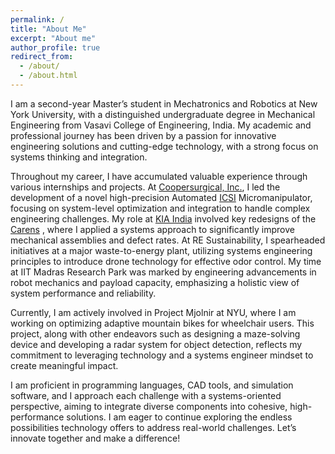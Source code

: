 ```yaml
---
permalink: /
title: "About Me"
excerpt: "About me"
author_profile: true
redirect_from: 
  - /about/
  - /about.html
---
```


I am a second-year Master’s student in Mechatronics and Robotics at New York University, with a distinguished undergraduate degree in Mechanical Engineering from Vasavi College of Engineering, India. My academic and professional journey has been driven by a passion for innovative engineering solutions and cutting-edge technology, with a strong focus on systems thinking and integration.

Throughout my career, I have accumulated valuable experience through various internships and projects. At [Coopersurgical, Inc.](https://www.coopersurgical.com/about-us/), I led the development of a novel high-precision Automated [ICSI](https://en.wikipedia.org/wiki/Intracytoplasmic_sperm_injection#:~:text=Intracytoplasmic%20sperm%20injection%20%28ICSI%20%2F%20%CB%88%C9%AAksi%20%2F%20IK-see%29,that%20may%20be%20transferred%20to%20a%20maternal%20uterus) Micromanipulator, focusing on system-level optimization and integration to handle complex engineering challenges. My role at [KIA India](https://www.kia.com/in/home.html) involved key redesigns of the [Carens](https://en.wikipedia.org/wiki/Kia_Carens#Fourth_generation_(KY;_2022)) , where I applied a systems approach to significantly improve mechanical assemblies and defect rates. At RE Sustainability, I spearheaded initiatives at a major waste-to-energy plant, utilizing systems engineering principles to introduce drone technology for effective odor control. My time at IIT Madras Research Park was marked by engineering advancements in robot mechanics and payload capacity, emphasizing a holistic view of system performance and reliability. 

Currently, I am actively involved in Project Mjolnir at NYU, where I am working on optimizing adaptive mountain bikes for wheelchair users. This project, along with other endeavors such as designing a maze-solving device and developing a radar system for object detection, reflects my commitment to leveraging technology and a systems engineer mindset to create meaningful impact.

I am proficient in programming languages, CAD tools, and simulation software, and I approach each challenge with a systems-oriented perspective, aiming to integrate diverse components into cohesive, high-performance solutions. I am eager to continue exploring the endless possibilities technology offers to address real-world challenges. Let’s innovate together and make a difference!

